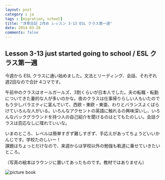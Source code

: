 ```yaml
---
layout: post
category : ja
tags : [migration, school]
title: "浮草日記 2月め レッスン 3-13 ESL クラス第一週"
date: 2014-03-28
comments: false
---
```


## Lesson 3-13 just started going to school / ESL クラス第一週

今週から ESL クラスに通い始めました。文法とリーディング、会話、それぞれ週2回なので合計 4コマです。

午前中のクラスはオールガールズ、3割くらいが日本人でした。夫の転職・転勤についてきた妻的な人が多いのかな。夜のクラスは仕事帰りらしい人もいたのでもう少しバラエティに富んでいて、西欧・東欧・東亜、わりとバランスよくばらけていろんな人がいる。いろんなアクセントの英語に触れるの興味深いし、いろんなバックグラウンドを持つ人の自己紹介を聞けるのはとてもたのしい。会話クラスは否応なしに喋れていいな。

いまのところ、レベルは簡単すぎず難しすぎず、手応えがあってちょうどいいかんじです。学校たのしいー！  
課題はちょっとだけなので、来週からは学校以外の勉強も軌道に乗せていきたいところ。

（写真の絵本はラウンジに置いてあったものです。教材ではありません）

![picture book](https://lh5.googleusercontent.com/-2st1wjos_TQ/Uzdb_lyp20I/AAAAAAAB9_0/DIllt5fDY00/w620-h465-no/P1160366.JPG)